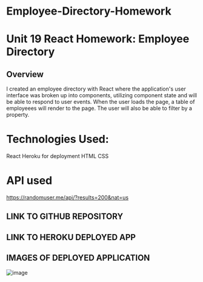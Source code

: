 # Employee-Directory-Homework

# Unit 19 React Homework: Employee Directory

## Overview

I created an employee directory with React where the application's user interface was broken up into components, utilizing component state and will be able to respond to user events. When the user loads the page, a table of employeees will render to the page. The user will also be able to filter by a property.

# Technologies Used:
React
Heroku for deployment
HTML
CSS

# API used
https://randomuser.me/api/?results=200&nat=us

## LINK TO GITHUB REPOSITORY



## LINK TO HEROKU DEPLOYED APP


## IMAGES OF DEPLOYED APPLICATION
![image](public/Employee-Directory-Homework.png)

